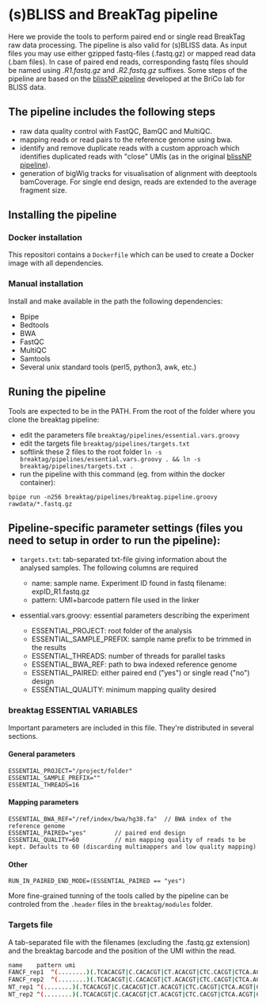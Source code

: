# (s)BLISS and BreakTag pipeline
Here we provide the tools to perform paired end or single read BreakTag raw data processing. The pipeline is also valid for (s)BLISS data. As input files you may use either gzipped fastq-files (.fastq.gz) or mapped read data (.bam files). In case of paired end reads, corresponding fastq files should be named using *.R1.fastq.gz* and *.R2.fastq.gz* suffixes. 
Some steps of the pipeline are based on the [blissNP pipeline](https://github.com/BiCroLab/blissNP) developed at the BriCo lab for BLISS data.

## The pipeline includes the following steps
- raw data quality control with FastQC, BamQC and MultiQC.
- mapping reads or read pairs to the reference genome using bwa.
- identify and remove duplicate reads with a custom approach which identifies duplicated reads with "close" UMIs (as in the original [blissNP pipeline](https://github.com/BiCroLab/blissNP)).
- generation of bigWig tracks for visualisation of alignment with deeptools bamCoverage. For single end design, reads are extended to the average fragment size.

## Installing the pipeline
### Docker installation
This repositori contains a `Dockerfile` which can be used to create a Docker image with all dependencies.

### Manual installation
Install and make available in the path the following dependencies:
- Bpipe
- Bedtools
- BWA
- FastQC
- MultiQC
- Samtools
- Several unix standard tools (perl5, python3, awk, etc.)

## Runing the pipeline
Tools are expected to be in the PATH. From the root of the folder where you clone the breaktag pipeline:

- edit the parameters file `breaktag/pipelines/essential.vars.groovy`
- edit the targets file `breaktag/pipelines/targets.txt`
- softlink these 2 files to the root folder `ln -s breaktag/pipelines/essential.vars.groovy . && ln -s breaktag/pipelines/targets.txt .`
- run the pipeline with this command (eg. from within the docker container):
```
bpipe run -n256 breaktag/pipelines/breaktag.pipeline.groovy rawdata/*.fastq.gz
```

## Pipeline-specific parameter settings (files you need to setup in order to run the pipeline):
- `targets.txt`: tab-separated txt-file giving information about the analysed samples. The following columns are required
  - name: sample name. Experiment ID found in fastq filename: expID_R1.fastq.gz
  - pattern: UMI+barcode pattern file used in the linker

- essential.vars.groovy: essential parameters describing the experiment
  - ESSENTIAL_PROJECT: root folder of the analysis
  - ESSENTIAL_SAMPLE_PREFIX: sample name prefix to be trimmed in the results
  - ESSENTIAL_THREADS: number of threads for parallel tasks
  - ESSENTIAL_BWA_REF: path to bwa indexed reference genome
  - ESSENTIAL_PAIRED: either paired end ("yes") or single read ("no") design
  - ESSENTIAL_QUALITY: minimum mapping quality desired

### breaktag ESSENTIAL VARIABLES

Important parameters are included in this file. They're distributed in several sections.

#### General parameters
```
ESSENTIAL_PROJECT="/project/folder"
ESSENTIAL_SAMPLE_PREFIX="" 
ESSENTIAL_THREADS=16
```

#### Mapping parameters
```
ESSENTIAL_BWA_REF="/ref/index/bwa/hg38.fa"  // BWA index of the reference genome
ESSENTIAL_PAIRED="yes"        // paired end design
ESSENTIAL_QUALITY=60          // min mapping quality of reads to be kept. Defaults to 60 (discarding multimappers and low quality mapping)
```

#### Other
```
RUN_IN_PAIRED_END_MODE=(ESSENTIAL_PAIRED == "yes")
```

More fine-grained tunning of the tools called by the pipeline can be controled from the `.header` files in the `breaktag/modules` folder.

### Targets file

A tab-separated file with the filenames (excluding the .fastq.gz extension) and the breaktag barcode and the position of the UMI within the read.

```sh
name	pattern	umi
FANCF_rep1	^(........)(.TCACACGT|C.CACACGT|CT.ACACGT|CTC.CACGT|CTCA.ACGT|CTCAC.CGT|CTCACA.GT|CTCACAC.T|CTCACACG.)	$1
FANCF_rep2	^(........)(.TCACACGT|C.CACACGT|CT.ACACGT|CTC.CACGT|CTCA.ACGT|CTCAC.CGT|CTCACA.GT|CTCACAC.T|CTCACACG.)	$1
NT_rep1	^(........)(.TCACACGT|C.CACACGT|CT.ACACGT|CTC.CACGT|CTCA.ACGT|CTCAC.CGT|CTCACA.GT|CTCACAC.T|CTCACACG.)	$1
NT_rep2	^(........)(.TCACACGT|C.CACACGT|CT.ACACGT|CTC.CACGT|CTCA.ACGT|CTCAC.CGT|CTCACA.GT|CTCACAC.T|CTCACACG.)	$1
```

